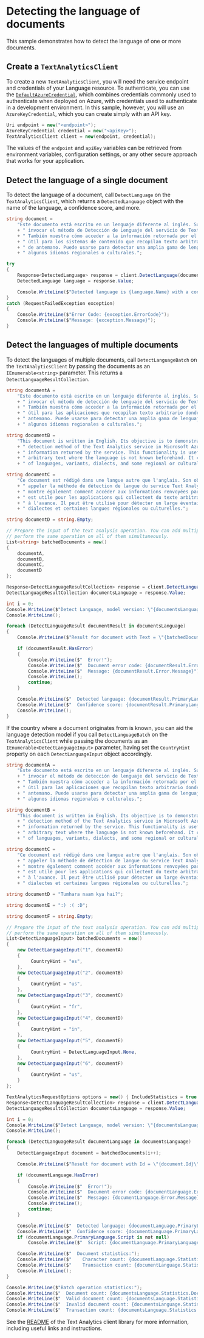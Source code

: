 # Detecting the language of documents

This sample demonstrates how to detect the language of one or more documents.

## Create a `TextAnalyticsClient`

To create a new `TextAnalyticsClient`, you will need the service endpoint and credentials of your Language resource. To authenticate, you can use the [`DefaultAzureCredential`][DefaultAzureCredential], which combines credentials commonly used to authenticate when deployed on Azure, with credentials used to authenticate in a development environment. In this sample, however, you will use an `AzureKeyCredential`, which you can create simply with an API key.

```C# Snippet:CreateTextAnalyticsClient
Uri endpoint = new("<endpoint>");
AzureKeyCredential credential = new("<apiKey>");
TextAnalyticsClient client = new(endpoint, credential);
```

The values of the `endpoint` and `apiKey` variables can be retrieved from environment variables, configuration settings, or any other secure approach that works for your application.

## Detect the language of a single document

To detect the language of a document, call `DetectLanguage` on the `TextAnalyticsClient`, which returns a `DetectedLanguage` object with the name of the language, a confidence score, and more.

```C# Snippet:Sample1_DetectLanguage
string document =
    "Este documento está escrito en un lenguaje diferente al inglés. Su objectivo es demostrar cómo"
    + " invocar el método de Detección de Lenguaje del servicio de Text Analytics en Microsoft Azure."
    + " También muestra cómo acceder a la información retornada por el servicio. Esta funcionalidad es"
    + " útil para los sistemas de contenido que recopilan texto arbitrario, donde el lenguaje no se conoce"
    + " de antemano. Puede usarse para detectar una amplia gama de lenguajes, variantes, dialectos y"
    + " algunos idiomas regionales o culturales.";

try
{
    Response<DetectedLanguage> response = client.DetectLanguage(document);
    DetectedLanguage language = response.Value;

    Console.WriteLine($"Detected language is {language.Name} with a confidence score of {language.ConfidenceScore}.");
}
catch (RequestFailedException exception)
{
    Console.WriteLine($"Error Code: {exception.ErrorCode}");
    Console.WriteLine($"Message: {exception.Message}");
}
```

## Detect the languages of multiple documents

To detect the languages of multiple documents, call `DetectLanguageBatch` on the `TextAnalyticsClient` by passing the documents as an `IEnumerable<string>` parameter. This returns a `DetectLanguageResultCollection`.

```C# Snippet:Sample1_DetectLanguageBatchConvenience
string documentA =
    "Este documento está escrito en un lenguaje diferente al inglés. Su objectivo es demostrar cómo"
    + " invocar el método de detección de lenguaje del servicio de Text Analytics en Microsoft Azure."
    + " También muestra cómo acceder a la información retornada por el servicio. Esta funcionalidad es"
    + " útil para las aplicaciones que recopilan texto arbitrario donde el lenguaje no se conoce de"
    + " antemano. Puede usarse para detectar una amplia gama de lenguajes, variantes, dialectos y"
    + " algunos idiomas regionales o culturales.";

string documentB =
    "This document is written in English. Its objective is to demonstrate how to call the language"
    + " detection method of the Text Analytics service in Microsoft Azure. It also shows how to access the"
    + " information returned by the service. This functionality is useful for applications that collect"
    + " arbitrary text where the language is not known beforehand. It can be used to detect a wide range"
    + " of languages, variants, dialects, and some regional or cultural languages.";

string documentC =
    "Ce document est rédigé dans une langue autre que l'anglais. Son objectif est de montrer comment"
    + " appeler la méthode de détection de langue du service Text Analytics dans Microsoft Azure. Il"
    + " montre également comment accéder aux informations renvoyées par le service. Cette fonctionnalité"
    + " est utile pour les applications qui collectent du texte arbitraire dont la langue n'est pas connue"
    + " à l'avance. Il peut être utilisé pour détecter un large éventail de langues, de variantes, de"
    + " dialectes et certaines langues régionales ou culturelles.";

string documentD = string.Empty;

// Prepare the input of the text analysis operation. You can add multiple documents to this list and
// perform the same operation on all of them simultaneously.
List<string> batchedDocuments = new()
{
    documentA,
    documentB,
    documentC,
    documentD
};

Response<DetectLanguageResultCollection> response = client.DetectLanguageBatch(batchedDocuments);
DetectLanguageResultCollection documentsLanguage = response.Value;

int i = 0;
Console.WriteLine($"Detect Language, model version: \"{documentsLanguage.ModelVersion}\"");
Console.WriteLine();

foreach (DetectLanguageResult documentResult in documentsLanguage)
{
    Console.WriteLine($"Result for document with Text = \"{batchedDocuments[i++]}\"");

    if (documentResult.HasError)
    {
        Console.WriteLine($"  Error!");
        Console.WriteLine($"  Document error code: {documentResult.Error.ErrorCode}");
        Console.WriteLine($"  Message: {documentResult.Error.Message}");
        Console.WriteLine();
        continue;
    }

    Console.WriteLine($"  Detected language: {documentResult.PrimaryLanguage.Name}");
    Console.WriteLine($"  Confidence score: {documentResult.PrimaryLanguage.ConfidenceScore}");
    Console.WriteLine();
}
```

If the country where a document originates from is known, you can aid the language detection model if you call `DetectLanguageBatch` on the `TextAnalyticsClient` while passing the documents as an `IEnumerable<DetectLanguageInput>` parameter, having set the `CountryHint` property on each `DetectLanguageInput` object accordingly.

```C# Snippet:Sample1_DetectLanguageBatch
string documentA =
    "Este documento está escrito en un lenguaje diferente al inglés. Su objectivo es demostrar cómo"
    + " invocar el método de detección de lenguaje del servicio de Text Analytics en Microsoft Azure."
    + " También muestra cómo acceder a la información retornada por el servicio. Esta funcionalidad es"
    + " útil para las aplicaciones que recopilan texto arbitrario donde el lenguaje no se conoce de"
    + " antemano. Puede usarse para detectar una amplia gama de lenguajes, variantes, dialectos y"
    + " algunos idiomas regionales o culturales.";

string documentB =
    "This document is written in English. Its objective is to demonstrate how to call the language"
    + " detection method of the Text Analytics service in Microsoft Azure. It also shows how to access the"
    + " information returned by the service. This functionality is useful for applications that collect"
    + " arbitrary text where the language is not known beforehand. It can be used to detect a wide range"
    + " of languages, variants, dialects, and some regional or cultural languages.";

string documentC =
    "Ce document est rédigé dans une langue autre que l'anglais. Son objectif est de montrer comment"
    + " appeler la méthode de détection de langue du service Text Analytics dans Microsoft Azure. Il"
    + " montre également comment accéder aux informations renvoyées par le service. Cette fonctionnalité"
    + " est utile pour les applications qui collectent du texte arbitraire dont la langue n'est pas connue"
    + " à l'avance. Il peut être utilisé pour détecter un large éventail de langues, de variantes, de"
    + " dialectes et certaines langues régionales ou culturelles.";

string documentD = "Tumhara naam kya hai?";

string documentE = ":) :( :D";

string documentF = string.Empty;

// Prepare the input of the text analysis operation. You can add multiple documents to this list and
// perform the same operation on all of them simultaneously.
List<DetectLanguageInput> batchedDocuments = new()
{
    new DetectLanguageInput("1", documentA)
    {
         CountryHint = "es",
    },
    new DetectLanguageInput("2", documentB)
    {
         CountryHint = "us",
    },
    new DetectLanguageInput("3", documentC)
    {
         CountryHint = "fr",
    },
    new DetectLanguageInput("4", documentD)
    {
         CountryHint = "in",
    },
    new DetectLanguageInput("5", documentE)
    {
         CountryHint = DetectLanguageInput.None,
    },
    new DetectLanguageInput("6", documentF)
    {
         CountryHint = "us",
    }
};

TextAnalyticsRequestOptions options = new() { IncludeStatistics = true };
Response<DetectLanguageResultCollection> response = client.DetectLanguageBatch(batchedDocuments, options);
DetectLanguageResultCollection documentsLanguage = response.Value;

int i = 0;
Console.WriteLine($"Detect Language, model version: \"{documentsLanguage.ModelVersion}\"");
Console.WriteLine();

foreach (DetectLanguageResult documentLanguage in documentsLanguage)
{
    DetectLanguageInput document = batchedDocuments[i++];

    Console.WriteLine($"Result for document with Id = \"{document.Id}\" and CountryHint = \"{document.CountryHint}\":");

    if (documentLanguage.HasError)
    {
        Console.WriteLine($"  Error!");
        Console.WriteLine($"  Document error code: {documentLanguage.Error.ErrorCode}");
        Console.WriteLine($"  Message: {documentLanguage.Error.Message}");
        Console.WriteLine();
        continue;
    }

    Console.WriteLine($"  Detected language: {documentLanguage.PrimaryLanguage.Name}");
    Console.WriteLine($"  Confidence score: {documentLanguage.PrimaryLanguage.ConfidenceScore}");
    if (documentLanguage.PrimaryLanguage.Script is not null)
        Console.WriteLine($"  Script: {documentLanguage.PrimaryLanguage.Script}");

    Console.WriteLine($"  Document statistics:");
    Console.WriteLine($"    Character count: {documentLanguage.Statistics.CharacterCount}");
    Console.WriteLine($"    Transaction count: {documentLanguage.Statistics.TransactionCount}");
    Console.WriteLine();
}

Console.WriteLine($"Batch operation statistics:");
Console.WriteLine($"  Document count: {documentsLanguage.Statistics.DocumentCount}");
Console.WriteLine($"  Valid document count: {documentsLanguage.Statistics.ValidDocumentCount}");
Console.WriteLine($"  Invalid document count: {documentsLanguage.Statistics.InvalidDocumentCount}");
Console.WriteLine($"  Transaction count: {documentsLanguage.Statistics.TransactionCount}");
```

See the [README][README] of the Text Analytics client library for more information, including useful links and instructions.

[DefaultAzureCredential]: https://github.com/Azure/azure-sdk-for-net/blob/main/sdk/identity/Azure.Identity/README.md
[README]: https://github.com/Azure/azure-sdk-for-net/blob/main/sdk/textanalytics/Azure.AI.TextAnalytics/README.md
